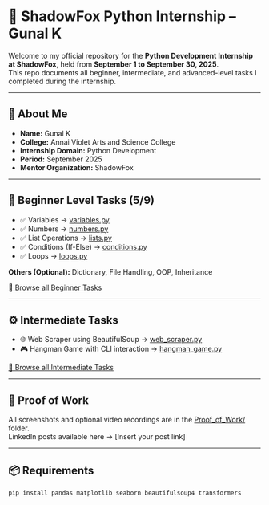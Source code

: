 # 🐍 ShadowFox Python Internship – Gunal K

Welcome to my official repository for the **Python Development Internship at ShadowFox**, held from **September 1 to September 30, 2025**.  
This repo documents all beginner, intermediate, and advanced-level tasks I completed during the internship.

---

## 🔗 About Me
- **Name:** Gunal K  
- **College:** Annai Violet Arts and Science College  
- **Internship Domain:** Python Development  
- **Period:** September 2025  
- **Mentor Organization:** ShadowFox

---

## 🧩 Beginner Level Tasks (5/9)
- ✅ Variables → [variables.py](https://github.com/Thegunal/ShadowFox_Python_Intership/blob/b7e1b282c7fa335ff67a9192cbb6e34749610bad/ShadowFox_Python_Internship/Beginner_Tasks/variables.py)
- ✅ Numbers → [numbers.py](https://github.com/Thegunal/ShadowFox_Python_Intership/blob/b7e1b282c7fa335ff67a9192cbb6e34749610bad/ShadowFox_Python_Internship/Beginner_Tasks/numbers.py)
- ✅ List Operations → [lists.py](https://github.com/Thegunal/ShadowFox_Python_Intership/blob/b7e1b282c7fa335ff67a9192cbb6e34749610bad/ShadowFox_Python_Internship/Beginner_Tasks/lists.py)
- ✅ Conditions (If-Else) → [conditions.py](https://github.com/Thegunal/ShadowFox_Python_Intership/blob/b7e1b282c7fa335ff67a9192cbb6e34749610bad/ShadowFox_Python_Internship/Beginner_Tasks/conditions.py)
- ✅ Loops → [loops.py](https://github.com/Thegunal/ShadowFox_Python_Intership/blob/b7e1b282c7fa335ff67a9192cbb6e34749610bad/ShadowFox_Python_Internship/Beginner_Tasks/loops.py)

**Others (Optional):** Dictionary, File Handling, OOP, Inheritance

[📂 Browse all Beginner Tasks](https://github.com/Thegunal/ShadowFox_Python_Intership/tree/b7e1b282c7fa335ff67a9192cbb6e34749610bad/ShadowFox_Python_Internship/Beginner_Tasks)

---

## ⚙️ Intermediate Tasks
- 🌐 Web Scraper using BeautifulSoup → [web_scraper.py](https://github.com/Thegunal/ShadowFox_Python_Intership/blob/b7e1b282c7fa335ff67a9192cbb6e34749610bad/ShadowFox_Python_Internship/Intermediate_Tasks/web_scraper.py)
- 🎮 Hangman Game with CLI interaction → [hangman_game.py](https://github.com/Thegunal/ShadowFox_Python_Intership/blob/b7e1b282c7fa335ff67a9192cbb6e34749610bad/ShadowFox_Python_Internship/Intermediate_Tasks/hangman_game.py)

[📂 Browse all Intermediate Tasks](https://github.com/Thegunal/ShadowFox_Python_Intership/tree/b7e1b282c7fa335ff67a9192cbb6e34749610bad/ShadowFox_Python_Internship/Intermediate_Tasks)

---

## 📸 Proof of Work
All screenshots and optional video recordings are in the [Proof_of_Work/](https://github.com/Thegunal/ShadowFox_Python_Intership/tree/main/ShadowFox_Python_Internship/Proof_of_Work) folder.  
LinkedIn posts available here → [Insert your post link]

---

## 📦 Requirements
```bash
pip install pandas matplotlib seaborn beautifulsoup4 transformers

